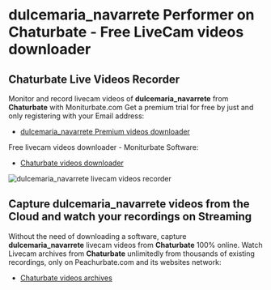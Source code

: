 # dulcemaria_navarrete Performer on Chaturbate - Free LiveCam videos downloader

## Chaturbate Live Videos Recorder

Monitor and record livecam videos of **dulcemaria_navarrete** from **Chaturbate** with Moniturbate.com
Get a premium trial for free by just and only registering with your Email address:
* [dulcemaria_navarrete Premium videos downloader](https://moniturbate.com/request-demo-licence-key.html)

Free livecam videos downloader - Moniturbate Software:
* [Chaturbate videos downloader](https://moniturbate.com/moniturbate-download-software.html)

![dulcemaria_navarrete livecam videos recorder](https://peachurnet.com/templates/moniturbate-software.png)


## Capture dulcemaria_navarrete videos from the Cloud and watch your recordings on Streaming

Without the need of downloading a software, capture **dulcemaria_navarrete** livecam videos from **Chaturbate** 100% online.
Watch Livecam archives from **Chaturbate** unlimitedly from thousands of existing recordings, only on Peachurbate.com and its websites network:
* [Chaturbate videos archives](https://peachurnet.com/)